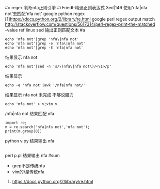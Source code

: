 #o
regex 判断nfa正则引擎
#i
Friedl-精通正则表达式 3ed|146
使用'nfa|nfa not'去匹配'nfa not'
google python regex
[1]https://docs.python.org/2/library/re.html
google perl regex output match
http://stackoverflow.com/questions/5617314/perl-regex-print-the-matched
-value
ref linux sed 输出正则匹配文本
#a
```
echo 'nfa not'|grep 'nfa\|nfa not'
echo 'nfa not'|grep -e 'nfa\|nfa not'
echo 'nfa not'|grep -E 'nfa|nfa not'
```
结果显示 nfa not
```
echo 'nfa not'|sed -n 's/\(nfa\|nfa not\)/<\1>/p'
```
结果显示 <nfa not>
```
echo -e 'nfa not'|awk '/nfa|nfa not/'
```
结果显示 nfa not
未完成 不够说服力
```
echo 'nfa not' > v;vim v
```
/nfa\|nfa not
结果匹配 nfa
```
import re;
m = re.search('nfa|nfa not','nfa not');
print(m.group(0))
```
python v.py
结果输出 nfa
```
```
perl p.pl
结果输出 nfa
#sum
- grep不是传统nfa
- vim的/是传统nfa
1. https://docs.python.org/2/library/re.html
